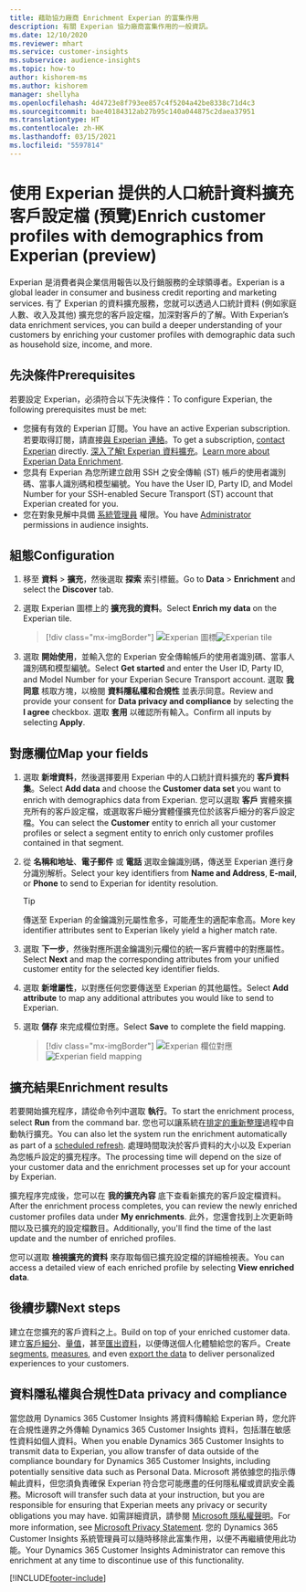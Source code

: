 ```yaml
---
title: 藉助協力廠商 Enrichment Experian 的富集作用
description: 有關 Experian 協力廠商富集作用的一般資訊。
ms.date: 12/10/2020
ms.reviewer: mhart
ms.service: customer-insights
ms.subservice: audience-insights
ms.topic: how-to
author: kishorem-ms
ms.author: kishorem
manager: shellyha
ms.openlocfilehash: 4d4723e8f793ee857c4f5204a42be8338c71d4c3
ms.sourcegitcommit: bae40184312ab27b95c140a044875c2daea37951
ms.translationtype: HT
ms.contentlocale: zh-HK
ms.lasthandoff: 03/15/2021
ms.locfileid: "5597814"
---
```

# <a name="enrich-customer-profiles-with-demographics-from-experian-preview"></a><span data-ttu-id="5ee39-103">使用 Experian 提供的人口統計資料擴充客戶設定檔 (預覽)</span><span class="sxs-lookup"><span data-stu-id="5ee39-103">Enrich customer profiles with demographics from Experian (preview)</span></span>

<span data-ttu-id="5ee39-104">Experian 是消費者與企業信用報告以及行銷服務的全球領導者。</span><span class="sxs-lookup"><span data-stu-id="5ee39-104">Experian is a global leader in consumer and business credit reporting and marketing services.</span></span> <span data-ttu-id="5ee39-105">有了 Experian 的資料擴充服務，您就可以透過人口統計資料 (例如家庭人數、收入及其他) 擴充您的客戶設定檔，加深對客戶的了解。</span><span class="sxs-lookup"><span data-stu-id="5ee39-105">With Experian’s data enrichment services, you can build a deeper understanding of your customers by enriching your customer profiles with demographic data such as household size, income, and more.</span></span>

## <a name="prerequisites"></a><span data-ttu-id="5ee39-106">先決條件</span><span class="sxs-lookup"><span data-stu-id="5ee39-106">Prerequisites</span></span>

<span data-ttu-id="5ee39-107">若要設定 Experian，必須符合以下先決條件：</span><span class="sxs-lookup"><span data-stu-id="5ee39-107">To configure Experian, the following prerequisites must be met:</span></span>

- <span data-ttu-id="5ee39-108">您擁有有效的 Experian 訂閱。</span><span class="sxs-lookup"><span data-stu-id="5ee39-108">You have an active Experian subscription.</span></span> <span data-ttu-id="5ee39-109">若要取得訂閱，請直接[與 Experian 連絡](https://www.experian.com/marketing-services/contact)。</span><span class="sxs-lookup"><span data-stu-id="5ee39-109">To get a subscription, [contact Experian](https://www.experian.com/marketing-services/contact) directly.</span></span> <span data-ttu-id="5ee39-110">[深入了解t Experian 資料擴充](https://www.experian.com/marketing-services/microsoft?cmpid=ems_web_mci_cdppage)。</span><span class="sxs-lookup"><span data-stu-id="5ee39-110">[Learn more about Experian Data Enrichment](https://www.experian.com/marketing-services/microsoft?cmpid=ems_web_mci_cdppage).</span></span>
- <span data-ttu-id="5ee39-111">您具有 Experian 為您所建立啟用 SSH 之安全傳輸 (ST) 帳戶的使用者識別碼、當事人識別碼和模型編號。</span><span class="sxs-lookup"><span data-stu-id="5ee39-111">You have the User ID, Party ID, and Model Number for your SSH-enabled Secure Transport (ST) account that Experian created for you.</span></span>
- <span data-ttu-id="5ee39-112">您在對象見解中具備 [系統管理員](permissions.md#administrator) 權限。</span><span class="sxs-lookup"><span data-stu-id="5ee39-112">You have [Administrator](permissions.md#administrator) permissions in audience insights.</span></span>

## <a name="configuration"></a><span data-ttu-id="5ee39-113">組態</span><span class="sxs-lookup"><span data-stu-id="5ee39-113">Configuration</span></span>

1. <span data-ttu-id="5ee39-114">移至 **資料** > **擴充**，然後選取 **探索** 索引標籤。</span><span class="sxs-lookup"><span data-stu-id="5ee39-114">Go to **Data** > **Enrichment** and select the **Discover** tab.</span></span>

1. <span data-ttu-id="5ee39-115">選取 Experian 圖標上的 **擴充我的資料**。</span><span class="sxs-lookup"><span data-stu-id="5ee39-115">Select **Enrich my data** on the Experian tile.</span></span>

   > [!div class="mx-imgBorder"]
   > <span data-ttu-id="5ee39-116">![Experian 圖標](media/experian-tile.png "Experian 圖標")</span><span class="sxs-lookup"><span data-stu-id="5ee39-116">![Experian tile](media/experian-tile.png "Experian tile")</span></span>

1. <span data-ttu-id="5ee39-117">選取 **開始使用**，並輸入您的 Experian 安全傳輸帳戶的使用者識別碼、當事人識別碼和模型編號。</span><span class="sxs-lookup"><span data-stu-id="5ee39-117">Select **Get started** and enter the User ID, Party ID, and Model Number for your Experian Secure Transport account.</span></span> <span data-ttu-id="5ee39-118">選取 **我同意** 核取方塊，以檢閱 **資料隱私權和合規性** 並表示同意。</span><span class="sxs-lookup"><span data-stu-id="5ee39-118">Review and provide your consent for **Data privacy and compliance** by selecting the **I agree** checkbox.</span></span> <span data-ttu-id="5ee39-119">選取 **套用** 以確認所有輸入。</span><span class="sxs-lookup"><span data-stu-id="5ee39-119">Confirm all inputs by selecting **Apply**.</span></span>

## <a name="map-your-fields"></a><span data-ttu-id="5ee39-120">對應欄位</span><span class="sxs-lookup"><span data-stu-id="5ee39-120">Map your fields</span></span>

1.  <span data-ttu-id="5ee39-121">選取 **新增資料**，然後選擇要用 Experian 中的人口統計資料擴充的 **客戶資料集**。</span><span class="sxs-lookup"><span data-stu-id="5ee39-121">Select **Add data** and choose the **Customer data set** you want to enrich with demographics data from Experian.</span></span> <span data-ttu-id="5ee39-122">您可以選取 **客戶** 實體來擴充所有的客戶設定檔，或選取客戶細分實體僅擴充位於該客戶細分的客戶設定檔。</span><span class="sxs-lookup"><span data-stu-id="5ee39-122">You can select the **Customer** entity to enrich all your customer profiles or select a segment entity to enrich only customer profiles contained in that segment.</span></span>

1. <span data-ttu-id="5ee39-123">從 **名稱和地址**、**電子郵件** 或 **電話** 選取金鑰識別碼，傳送至 Experian 進行身分識別解析。</span><span class="sxs-lookup"><span data-stu-id="5ee39-123">Select your key identifiers from **Name and Address**, **E-mail**, or **Phone** to send to Experian for identity resolution.</span></span>

   > [!TIP]
   > <span data-ttu-id="5ee39-124">傳送至 Experian 的金鑰識別元屬性愈多，可能產生的適配率愈高。</span><span class="sxs-lookup"><span data-stu-id="5ee39-124">More key identifier attributes sent to Experian likely yield a higher match rate.</span></span>

1. <span data-ttu-id="5ee39-125">選取 **下一步**，然後對應所選金鑰識別元欄位的統一客戶實體中的對應屬性。</span><span class="sxs-lookup"><span data-stu-id="5ee39-125">Select **Next** and map the corresponding attributes from your unified customer entity for the selected key identifier fields.</span></span>

1. <span data-ttu-id="5ee39-126">選取 **新增屬性**，以對應任何您要傳送至 Experian 的其他屬性。</span><span class="sxs-lookup"><span data-stu-id="5ee39-126">Select **Add attribute** to map any additional attributes you would like to send to Experian.</span></span>

1.  <span data-ttu-id="5ee39-127">選取 **儲存** 來完成欄位對應。</span><span class="sxs-lookup"><span data-stu-id="5ee39-127">Select **Save** to complete the field mapping.</span></span>

    > [!div class="mx-imgBorder"]
    > <span data-ttu-id="5ee39-128">![Experian 欄位對應](media/experian-field-mapping.png "Experian 欄位對應")</span><span class="sxs-lookup"><span data-stu-id="5ee39-128">![Experian field mapping](media/experian-field-mapping.png "Experian field mapping")</span></span>

## <a name="enrichment-results"></a><span data-ttu-id="5ee39-129">擴充結果</span><span class="sxs-lookup"><span data-stu-id="5ee39-129">Enrichment results</span></span>

<span data-ttu-id="5ee39-130">若要開始擴充程序，請從命令列中選取 **執行**。</span><span class="sxs-lookup"><span data-stu-id="5ee39-130">To start the enrichment process, select **Run** from the command bar.</span></span> <span data-ttu-id="5ee39-131">您也可以讓系統在[排定的重新整理](system.md#schedule-tab)過程中自動執行擴充。</span><span class="sxs-lookup"><span data-stu-id="5ee39-131">You can also let the system run the enrichment automatically as part of a [scheduled refresh](system.md#schedule-tab).</span></span> <span data-ttu-id="5ee39-132">處理時間取決於客戶資料的大小以及 Experian 為您帳戶設定的擴充程序。</span><span class="sxs-lookup"><span data-stu-id="5ee39-132">The processing time will depend on the size of your customer data and the enrichment processes set up for your account by Experian.</span></span>

<span data-ttu-id="5ee39-133">擴充程序完成後，您可以在 **我的擴充內容** 底下查看新擴充的客戶設定檔資料。</span><span class="sxs-lookup"><span data-stu-id="5ee39-133">After the enrichment process completes, you can review the newly enriched customer profiles data under **My enrichments**.</span></span> <span data-ttu-id="5ee39-134">此外，您還會找到上次更新時間以及已擴充的設定檔數目。</span><span class="sxs-lookup"><span data-stu-id="5ee39-134">Additionally, you'll find the time of the last update and the number of enriched profiles.</span></span>

<span data-ttu-id="5ee39-135">您可以選取 **檢視擴充的資料** 來存取每個已擴充設定檔的詳細檢視表。</span><span class="sxs-lookup"><span data-stu-id="5ee39-135">You can access a detailed view of each enriched profile by selecting **View enriched data**.</span></span>

## <a name="next-steps"></a><span data-ttu-id="5ee39-136">後續步驟</span><span class="sxs-lookup"><span data-stu-id="5ee39-136">Next steps</span></span>

<span data-ttu-id="5ee39-137">建立在您擴充的客戶資料之上。</span><span class="sxs-lookup"><span data-stu-id="5ee39-137">Build on top of your enriched customer data.</span></span> <span data-ttu-id="5ee39-138">建立[客戶細分](segments.md)、[量值](measures.md)，甚至[匯出資料](export-destinations.md)，以便傳送個人化體驗給您的客戶。</span><span class="sxs-lookup"><span data-stu-id="5ee39-138">Create [segments](segments.md), [measures](measures.md), and even [export the data](export-destinations.md) to deliver personalized experiences to your customers.</span></span>

## <a name="data-privacy-and-compliance"></a><span data-ttu-id="5ee39-139">資料隱私權與合規性</span><span class="sxs-lookup"><span data-stu-id="5ee39-139">Data privacy and compliance</span></span>

<span data-ttu-id="5ee39-140">當您啟用 Dynamics 365 Customer Insights 將資料傳輸給 Experian 時，您允許在合規性邊界之外傳輸 Dynamics 365 Customer Insights 資料，包括潛在敏感性資料如個人資料。</span><span class="sxs-lookup"><span data-stu-id="5ee39-140">When you enable Dynamics 365 Customer Insights to transmit data to Experian, you allow transfer of data outside of the compliance boundary for Dynamics 365 Customer Insights, including potentially sensitive data such as Personal Data.</span></span> <span data-ttu-id="5ee39-141">Microsoft 將依據您的指示傳輸此資料，但您須負責確保 Experian 符合您可能應盡的任何隱私權或資訊安全義務。</span><span class="sxs-lookup"><span data-stu-id="5ee39-141">Microsoft will transfer such data at your instruction, but you are responsible for ensuring that Experian meets any privacy or security obligations you may have.</span></span> <span data-ttu-id="5ee39-142">如需詳細資訊，請參閱 [Microsoft 隱私權聲明](https://go.microsoft.com/fwlink/?linkid=396732)。</span><span class="sxs-lookup"><span data-stu-id="5ee39-142">For more information, see [Microsoft Privacy Statement](https://go.microsoft.com/fwlink/?linkid=396732).</span></span>
<span data-ttu-id="5ee39-143">您的 Dynamics 365 Customer Insights 系統管理員可以隨時移除此富集作用，以便不再繼續使用此功能。</span><span class="sxs-lookup"><span data-stu-id="5ee39-143">Your Dynamics 365 Customer Insights Administrator can remove this enrichment at any time to discontinue use of this functionality.</span></span>


[!INCLUDE[footer-include](../includes/footer-banner.md)]
